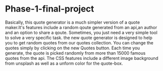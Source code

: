 # Phase-1-final-project
Basically, this quote generator is a much simpler version of a quote maker.It's features include a random qoute generated from  an api,an author and an option to share a qoute.
Sometimes, you just need a very simple tool to solve a very specific task. the new quote generator is designed to help you to get random quotes from our quotes collection.  You can change the quotes simply by clicking on the new Quotes button. Each time you generate, the quote is picked randomly from more than 15000 famous quotes from the api.
The CSS features include a different image background from unsplash as well as a unform color for the quote-box.
